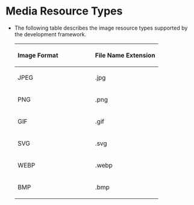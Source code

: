 # Media Resource Types<a name="EN-US_TOPIC_0000001111421384"></a>

-   The following table describes the image resource types supported by the development framework.

    <a name="table74561214415"></a>
    <table><thead align="left"><tr id="row9455121042"><th class="cellrowborder" valign="top" width="54%" id="mcps1.1.3.1.1"><p id="p74514120420"><a name="p74514120420"></a><a name="p74514120420"></a>Image Format</p>
    </th>
    <th class="cellrowborder" valign="top" width="46%" id="mcps1.1.3.1.2"><p id="p9453121840"><a name="p9453121840"></a><a name="p9453121840"></a>File Name Extension</p>
    </th>
    </tr>
    </thead>
    <tbody><tr id="row1445612145"><td class="cellrowborder" valign="top" width="54%" headers="mcps1.1.3.1.1 "><p id="p1445712547"><a name="p1445712547"></a><a name="p1445712547"></a>JPEG</p>
    </td>
    <td class="cellrowborder" valign="top" width="46%" headers="mcps1.1.3.1.2 "><p id="p184512121747"><a name="p184512121747"></a><a name="p184512121747"></a>.jpg</p>
    </td>
    </tr>
    <tr id="row104516123419"><td class="cellrowborder" valign="top" width="54%" headers="mcps1.1.3.1.1 "><p id="p9452120419"><a name="p9452120419"></a><a name="p9452120419"></a>PNG</p>
    </td>
    <td class="cellrowborder" valign="top" width="46%" headers="mcps1.1.3.1.2 "><p id="p1945171215415"><a name="p1945171215415"></a><a name="p1945171215415"></a>.png</p>
    </td>
    </tr>
    <tr id="row204512121146"><td class="cellrowborder" valign="top" width="54%" headers="mcps1.1.3.1.1 "><p id="p1745171215413"><a name="p1745171215413"></a><a name="p1745171215413"></a>GIF</p>
    </td>
    <td class="cellrowborder" valign="top" width="46%" headers="mcps1.1.3.1.2 "><p id="p34512121047"><a name="p34512121047"></a><a name="p34512121047"></a>.gif</p>
    </td>
    </tr>
    <tr id="row1628915301042"><td class="cellrowborder" valign="top" width="54%" headers="mcps1.1.3.1.1 "><p id="p52901630247"><a name="p52901630247"></a><a name="p52901630247"></a>SVG</p>
    </td>
    <td class="cellrowborder" valign="top" width="46%" headers="mcps1.1.3.1.2 "><p id="p1229020304417"><a name="p1229020304417"></a><a name="p1229020304417"></a>.svg</p>
    </td>
    </tr>
    <tr id="row1157118321548"><td class="cellrowborder" valign="top" width="54%" headers="mcps1.1.3.1.1 "><p id="p18571113210419"><a name="p18571113210419"></a><a name="p18571113210419"></a>WEBP</p>
    </td>
    <td class="cellrowborder" valign="top" width="46%" headers="mcps1.1.3.1.2 "><p id="p125712321046"><a name="p125712321046"></a><a name="p125712321046"></a>.webp</p>
    </td>
    </tr>
    <tr id="row193603571342"><td class="cellrowborder" valign="top" width="54%" headers="mcps1.1.3.1.1 "><p id="p1336055717420"><a name="p1336055717420"></a><a name="p1336055717420"></a>BMP</p>
    </td>
    <td class="cellrowborder" valign="top" width="46%" headers="mcps1.1.3.1.2 "><p id="p536055715412"><a name="p536055715412"></a><a name="p536055715412"></a>.bmp</p>
    </td>
    </tr>
    </tbody>
    </table>


